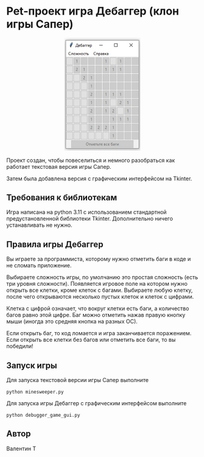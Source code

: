 # Pet-проект игра Дебаггер (клон игры Сапер)

<p align="center">
 <img width="200px" src="debugger_game_image.jpg" alt="qr"/>
</p>

Проект создан, чтобы повеселиться и немного разобраться как работает текстовая версия игры Сапер.

Затем была добавлена версия с графическим интерфейсом на Tkinter.

## Требования к библиотекам

Игра написана на python 3.11 с использованием стандартной предустановленной библиотеки Tkinter.
Дополнительно ничего устанавливать не нужно.

## Правила игры Дебаггер

Вы играете за программиста, которому нужно отметить баги в коде и не сломать приложение.

Выбираете сложность игры, по умолчанию это простая сложность (есть три уровня сложности).
Появляется игровое поле на котором нужно открыть все клетки, кроме клеток с багами.
Выбираете любую клетку, после чего открываются несколько пустых клеток и клеток с цифрами.

Клетка с цифрой означает, что вокруг клетки есть баги, а количество багов равно этой цифре.
Баг можно отметить нажав правую кнопку мыши (иногда это средняя кнопка на разных ОС).

Если открыть баг, то код ломается и игра заканчивается поражением.
Если открыть все клетки без багов или отметить все баги, то вы победили!

## Запуск игры

Для запуска текстовой версии игры Сапер выполните
```
python minesweeper.py
```

Для запуска игры Дебаггер с графическим интерфейсом выполните
```
python debugger_game_gui.py
```

## Автор

Валентин Т
